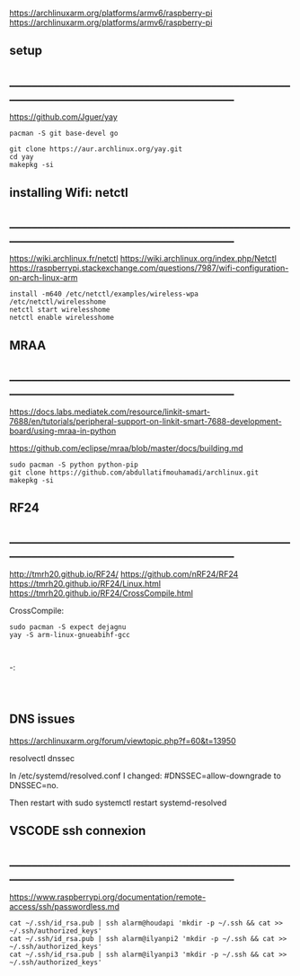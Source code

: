 https://archlinuxarm.org/platforms/armv6/raspberry-pi
https://archlinuxarm.org/platforms/armv6/raspberry-pi


## setup 
## __________________________________________________________________________________________
https://github.com/Jguer/yay
```
pacman -S git base-devel go

git clone https://aur.archlinux.org/yay.git
cd yay
makepkg -si

```

## installing Wifi: netctl 
## __________________________________________________________________________________________
https://wiki.archlinux.fr/netctl
https://wiki.archlinux.org/index.php/Netctl
https://raspberrypi.stackexchange.com/questions/7987/wifi-configuration-on-arch-linux-arm
```
install -m640 /etc/netctl/examples/wireless-wpa /etc/netctl/wirelesshome
netctl start wirelesshome
netctl enable wirelesshome
```

## MRAA
## __________________________________________________________________________________________

https://docs.labs.mediatek.com/resource/linkit-smart-7688/en/tutorials/peripheral-support-on-linkit-smart-7688-development-board/using-mraa-in-python

https://github.com/eclipse/mraa/blob/master/docs/building.md


```
sudo pacman -S python python-pip
git clone https://github.com/abdullatifmouhamadi/archlinux.git
makepkg -si

```

## RF24
## __________________________________________________________________________________________
http://tmrh20.github.io/RF24/
https://github.com/nRF24/RF24
https://tmrh20.github.io/RF24/Linux.html
https://tmrh20.github.io/RF24/CrossCompile.html


CrossCompile:
```
sudo pacman -S expect dejagnu
yay -S arm-linux-gnueabihf-gcc



```

-:
```



```


## DNS issues

https://archlinuxarm.org/forum/viewtopic.php?f=60&t=13950

resolvectl dnssec

In /etc/systemd/resolved.conf I changed: #DNSSEC=allow-downgrade to DNSSEC=no.

Then restart with sudo systemctl restart systemd-resolved









## VSCODE ssh connexion
## __________________________________________________________________________________________

https://www.raspberrypi.org/documentation/remote-access/ssh/passwordless.md


```
cat ~/.ssh/id_rsa.pub | ssh alarm@houdapi 'mkdir -p ~/.ssh && cat >> ~/.ssh/authorized_keys'
cat ~/.ssh/id_rsa.pub | ssh alarm@ilyanpi2 'mkdir -p ~/.ssh && cat >> ~/.ssh/authorized_keys'
cat ~/.ssh/id_rsa.pub | ssh alarm@ilyanpi3 'mkdir -p ~/.ssh && cat >> ~/.ssh/authorized_keys'

```
















